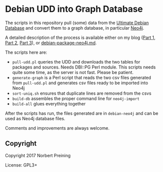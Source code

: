 Debian UDD into Graph Database
==============================

The scripts in this repository pull (some) data from the
[Ultimate Debian Database](https://wiki.debian.org/UltimateDebianDatabase/)
and convert them to a graph database, in particular [Neo4j](https://neo4j.com/).

A detailed description of the process is available either on my blog
([Part 1](https://www.preining.info/blog/2018/04/analysing-debian-packages-with-neo4j-part-1-debian/),
[Part 2](https://www.preining.info/blog/2018/04/analysing-debian-packages-with-neo4j-part-2-udd-and-graph-db-schema/),
[Part 3](https://www.preining.info/blog/2018/05/analysing-debian-packages-with-neo4j-part-3-getting-data-from-udd-into-neo4j/)),
or [debian-package-neo4j.md](debian-package-neo4j.md).

The scripts here are:

- `pull-udd.pl` queries the UDD and downloads the two tables for packages
and sources. Needs DBI::PG Perl module. This scripts
needs quite some time, as the server is not fast. Please be patient.
- `generate-graph` is a Perl script that reads the two csv files generated
from `pull-udd.pl` and generates csv files ready to be imported into
Neo4j
- `sort-uniq.sh` ensures that duplicate lines are removed from the csvs
- `build-db` assembles the proper command line for `neo4j-import`
- `build-all` glues everything together

After the scripts has run, the files generated are in `debian-neo4j` 
and can be used as Neo4j database files.

Comments and improvements are always welcome.

Copyright
---------
Copyright 2017 Norbert Preining

License: GPL3+
